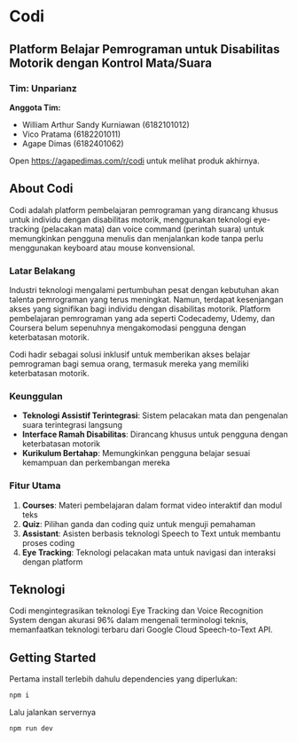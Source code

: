 # Codi

## Platform Belajar Pemrograman untuk Disabilitas Motorik dengan Kontrol Mata/Suara

### Tim: Unparianz

**Anggota Tim:**
- William Arthur Sandy Kurniawan (6182101012)
- Vico Pratama (6182201011)
- Agape Dimas (6182401062)

Open https://agapedimas.com/r/codi untuk melihat produk akhirnya.

## About Codi

Codi adalah platform pembelajaran pemrograman yang dirancang khusus untuk individu dengan disabilitas motorik, menggunakan teknologi eye-tracking (pelacakan mata) dan voice command (perintah suara) untuk memungkinkan pengguna menulis dan menjalankan kode tanpa perlu menggunakan keyboard atau mouse konvensional.

### Latar Belakang

Industri teknologi mengalami pertumbuhan pesat dengan kebutuhan akan talenta pemrograman yang terus meningkat. Namun, terdapat kesenjangan akses yang signifikan bagi individu dengan disabilitas motorik. Platform pembelajaran pemrograman yang ada seperti Codecademy, Udemy, dan Coursera belum sepenuhnya mengakomodasi pengguna dengan keterbatasan motorik.

Codi hadir sebagai solusi inklusif untuk memberikan akses belajar pemrograman bagi semua orang, termasuk mereka yang memiliki keterbatasan motorik.

### Keunggulan

- **Teknologi Assistif Terintegrasi**: Sistem pelacakan mata dan pengenalan suara terintegrasi langsung
- **Interface Ramah Disabilitas**: Dirancang khusus untuk pengguna dengan keterbatasan motorik
- **Kurikulum Bertahap**: Memungkinkan pengguna belajar sesuai kemampuan dan perkembangan mereka

### Fitur Utama

1. **Courses**: Materi pembelajaran dalam format video interaktif dan modul teks
2. **Quiz**: Pilihan ganda dan coding quiz untuk menguji pemahaman
3. **Assistant**: Asisten berbasis teknologi Speech to Text untuk membantu proses coding
4. **Eye Tracking**: Teknologi pelacakan mata untuk navigasi dan interaksi dengan platform

## Teknologi

Codi mengintegrasikan teknologi Eye Tracking dan Voice Recognition System dengan akurasi 96% dalam mengenali terminologi teknis, memanfaatkan teknologi terbaru dari Google Cloud Speech-to-Text API.

## Getting Started

Pertama install terlebih dahulu dependencies yang diperlukan:

```bash
npm i
```

Lalu jalankan servernya
```bash
npm run dev
```
